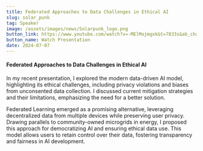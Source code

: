 ```yaml
---
title: Federated Approaches to Data Challenges in Ethical AI
slug: solar_punk
tag: Speaker
image: /assets/images/news/Solarpunk_logo.png
button_link: https://www.youtube.com/watch?v=-MElMojmgxk&t=7833s&ab_channel=SolarpunkConference
button_name: Watch Presentation
date: 2024-07-07
---
```

#### Federated Approaches to Data Challenges in Ethical AI

In my recent presentation, I explored the modern data-driven AI model, highlighting its ethical challenges, including privacy violations and biases from unconsented data collection. I discussed current mitigation strategies and their limitations, emphasizing the need for a better solution.

Federated Learning emerged as a promising alternative, leveraging decentralized data from multiple devices while preserving user privacy. Drawing parallels to community-owned microgrids in energy, I proposed this approach for democratizing AI and ensuring ethical data use. This model allows users to retain control over their data, fostering transparency and fairness in AI development.
